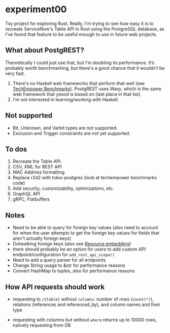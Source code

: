 # experiment00

Toy project for exploring Rust. Really, I'm trying to see how easy it is to recreate ServiceNow's Table API in Rust using the PostgreSQL database, as I've found that feature to be useful enough to use in future web projects.

## What about PostgREST?

Theoretically I could just use that, but I'm doubting its performance. It’s probably worth benchmarking, but there's a good chance that it wouldn’t be very fast.

1. There's no Haskell web frameworks that perform that well (see [TechEmpower Benchmarks](https://www.techempower.com/benchmarks/#section=data-r17&hw=cl&test=fortune&l=yyku67-1)). PostgREST uses Warp, which is the same web framework that yesod is based on (last place in that list).
1. I'm not interested in learning/working with Haskell.

## Not supported

- Bit, Unknown, and Varbit types are not supported.
- Exclusion and Trigger constraints are not yet supported.

## To dos

1. Recreate the Table API.
1. CSV, XML for REST API
1. MAC Address formatting
1. Replace r2d2 with tokio-postgres (look at techempower benchmarks code)
1. Add security, customizability, optimizations, etc.
1. GraphQL API
1. gRPC, Flatbuffers

## Notes

- Need to be able to query for foreign key values (also need to account for when the user attempts to get the foreign key values for fields that aren't actually foreign keys)
- Dotwalking foreign keys (also see [Resource embedding](http://postgrest.org/en/v5.2/api.html#resource-embedding))
- there should probably be an option for users to add custom API endpoint/configuration for `add_rest_api_scope()`
- Need to add a query parser for all endpoints
- Change String usage to &str for performance reasons
- Convert HashMap to tuples, also for performance reasons

## How API requests should work

- requesting to `/{table}` without `columns`: number of rows (`count(*)`), relations (references and referenced_by), and column names and their type

- requesting with columns but without `where` returns up to 10000 rows, naiively requesting from DB
